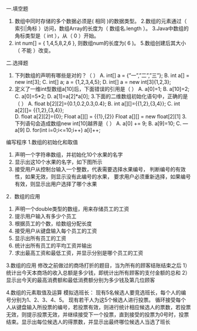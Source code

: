 
一.填空题
1. 数组中同时存储的多个数据必须是( 相同  )的数据类型。
2.数组的元素通过（ 索引|角标  ）访问，数组Array的长度为（    数组名.length     ）。
3.Java中数组的角标类型是（  int    ），从（  0       ）开始。
4. int num[] = { 1,4,5,8,2,6 }, 则数组num的长度为(     6    )。
5.数组创建后其大小（    不能   ）改变。

二.选择题
1. 下列数组的声明有哪些是对的？（   ）
 A. int[] a = {”一”,”二”,”三”};
B. int a[] = new int[3];
C. int[] a;
a = {1,2,3,4,5};
D. int[] a = new int[3]{1,2,3};
2. 定义了一维int型数组a[10]后，下面错误的引用是（    ）
A. a[0]=1;   B. a[10]=2;    C. a[0]=5*2;   D. a[1]=a[2]*a[0];
3.下面的二维数组初始化语句中，正确的是（     ）
A. float b[2][2]={0.1,0.2,0.3,0.4}; 
B. int a[][]={{1,2},{3,4}}; 
C. int a[2][]= {{1,2},{3,4}};     
D. float a[2][2]={0};
Float a[][] = {{1},{2}}
Float a[][] = new float[2][1]
3.下列语句会造成数组new int[10]越界是（     ）
A. a[0] += 9;       B. a[9]=10;    C. —a[9]     D. for(int i=0;i<=10;i++)  a[i]++;

编写程序
1.数组的初始化和取值
1)	声明一个字符串数组，并初始化10个水果的名字
2)	显示出这10个水果的名字，如下图所示
3)	接受用户从控制台输入一个整数，代表需要选择水果编号，
判断编号的有效性，如果无效，则显示没有此编号的水果，
要求用户必须重新选择，如果编号有效，则显示出用户选择了哪个水果
 


2．数组的应用
1)	声明一个double类型的数组，用来存储员工的工资
2)	提示用户输入有多少个员工
3)	根据员工的个数，给数组分配长度
4)	接受用户从键盘输入每个员工的工资
5)	显示出所有员工的工资
6)	统计出所有员工的平均工资并输出
7)	求出最高工资和最低工资，并显示分别是哪个员工的工资


3.数组的应用
修改之前做过的商场打折的题目，当为所有的顾客结账结束之后
1）	统计出今天本商场的收入总额是多少钱，即统计出所有顾客的支付金额的总和
2）	显示出今天的最高消费额和最低消费额分别为多少钱及第几位顾客

4.数组的元素取值及运算
模拟选班长：
	现有5名候选人要竞选班长，每个人的编号分别为1、2、3、4、5。 现有若干人为这5个候选人进行投票。
	循环接受每个人从键盘输入所投票的编号，若投票有效，则进行统计相应候选人的票数，若投票无效，则提示投票无效，并继续接受下一个投票，直到接受的投票为0号时，投票结束。显示出每位候选人的得票数，并显示出最终哪位候选人当选了班长
